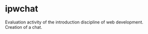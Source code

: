 # ipwchat
Evaluation activity of the introduction discipline of web development. Creation of a chat.
